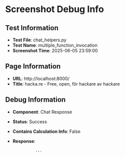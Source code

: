 # Screenshot Debug Info

## Test Information

- **Test File**: chat_helpers.py
- **Test Name**: multiple_function_invocation
- **Screenshot Time**: 2025-06-05 23:59:00

## Page Information

- **URL**: http://localhost:8000/
- **Title**: hacka.re - Free, open, för hackare av hackare

## Debug Information

- **Component**: Chat Response
- **Status**: Success
- **Contains Calculation Info**: False
- **Response**: 
                    
                ...

